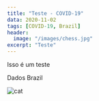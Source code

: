 ```yaml
---
title: "Teste - COVID-19"
data: 2020-11-02
tags: [COVID-19, Brazil]
header:
  image: "/images/chess.jpg"
excerpt: "Teste"
---
```


Isso é um teste

Dados Brazil

<img src="{{ site.url }}{{ site.baseurl }}/images/covid/Brazil.png" alt="cat" >
